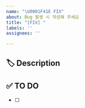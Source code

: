 ```yaml
---
name: "\U0001F41E FIX"
about: Bug 발생 시 작성해 주세요
title: "[FIX] "
labels: ''
assignees: ''

---
```


## 🏷 Description
<!-- 버그가 발생한 부분에 대해 작성해 주세요. -->


## ✅ TO DO
<!-- 해야 할 일을 적어주세요. -->
- [ ] 


<!-- ## 💭 ETC -->
<!-- 기타 내용이 있을 경우 ETC 주석 해제 후 작성해 주세요 -->
